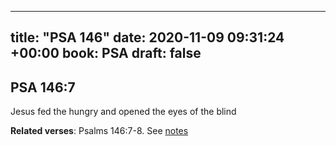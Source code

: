 
---
title: "PSA 146"
date: 2020-11-09 09:31:24 +00:00
book: PSA
draft: false
---

## PSA 146:7

Jesus fed the hungry and opened the eyes of the blind

**Related verses**: Psalms 146:7-8. See [notes](https://my.bible.com/notes/3558936445069287998)

